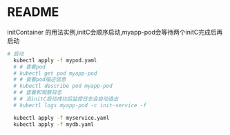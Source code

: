 # README

initContainer 的用法实例,initC会顺序启动,myapp-pod会等待两个initC完成后再启动

```sh
# 启动
  kubectl apply -f mypod.yaml
  # # 查看pod
  # kubectl get pod myapp-pod
  # # 查看pod描述信息
  # kubectl describe pod myapp-pod
  # # 查看和观察日志
  # # 当initC启动成功后监控日志会自动退出
  # kubectl logs myapp-pod -c init-service -f

  kubectl apply -f myservice.yaml
  kubectl apply -f mydb.yaml
```